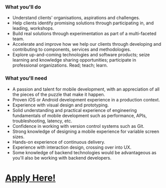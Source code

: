 ### What you'll do
* Understand clients' organisations, aspirations and challenges.
* Help clients identify promising solutions through participating in, and leading, workshops.
* Build real solutions through experimentation as part of a multi-faceted team.  
* Accelerate and improve how we help our clients through developing and contributing to components, services and methodologies.
* Explore up-and-coming technologies and software products; seize learning and knowledge sharing opportunities; participate in professional organizations. Read; teach; learn.


### What you'll need
* A passion and talent for mobile development, with an appreciation of all the pieces of the puzzle that make it happen.
* Proven iOS or Android development experience in a production context.
* Experience with visual design and prototyping.
* Solid understanding and practical experience of engineering fundamentals of mobile development such as performance, APIs, troubleshooting, latency, etc.
* Confidence in working with version control systems such as Git.
* Strong knowledge of designing a mobile experience for variable screen sizes.
* Hands-on experience of continuous delivery.
* Experience with interaction design, crossing over into UX.
* Some knowledge of backend technologies would be advantageous as you'll also be working with backend developers.

# **[Apply Here!](https://jobs.smartrecruiters.com/?company=wiprodigital)**
